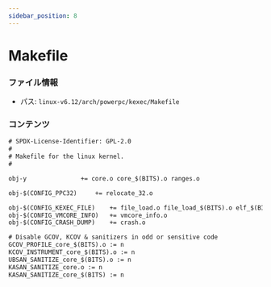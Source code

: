```yaml
---
sidebar_position: 8
---
```

# Makefile

### ファイル情報

- パス: `linux-v6.12/arch/powerpc/kexec/Makefile`

### コンテンツ

```txt
# SPDX-License-Identifier: GPL-2.0
#
# Makefile for the linux kernel.
#

obj-y				+= core.o core_$(BITS).o ranges.o

obj-$(CONFIG_PPC32)		+= relocate_32.o

obj-$(CONFIG_KEXEC_FILE)	+= file_load.o file_load_$(BITS).o elf_$(BITS).o
obj-$(CONFIG_VMCORE_INFO)	+= vmcore_info.o
obj-$(CONFIG_CRASH_DUMP)	+= crash.o

# Disable GCOV, KCOV & sanitizers in odd or sensitive code
GCOV_PROFILE_core_$(BITS).o := n
KCOV_INSTRUMENT_core_$(BITS).o := n
UBSAN_SANITIZE_core_$(BITS).o := n
KASAN_SANITIZE_core.o := n
KASAN_SANITIZE_core_$(BITS) := n

```
